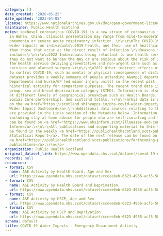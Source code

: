 ```yaml
---
category: []
date_created: '2020-05-25'
date_updated: '2023-04-05'
license: https://www.nationalarchives.gov.uk/doc/open-government-licence/version/3/
maintainer: Public Health Scotland
notes: <p>Novel coronavirus (COVID-19) is a new strain of coronavirus first identified
  in Wuhan, China. Clinical presentation may range from mild-to-moderate illness to
  pneumonia or severe acute respiratory infection. \r\n\r\nThe COVID-19 pandemic has
  wider impacts on individuals\u2019 health, and their use of healthcare services,
  than those that occur as the direct result of infection.\r\nReasons for this may
  include:\r\n\r\n\u2022 Individuals being reluctant to use health services because
  they do not want to burden the NHS or are anxious about the risk of infection.\r\n\r\n\u2022
  The health service delaying preventative and non-urgent care such as some screening
  services and planned surgery.\r\n\r\n\u2022 Other indirect effects of interventions
  to control COVID-19, such as mental or physical consequences of distancing measures.\r\n\r\nThis
  dataset provides a weekly summary of people attending A&amp;E departments (Emergency
  Departments and Nurse/GP led minor injury units) in the recent past, along with
  historical activity for comparison purposes. The recent trend data is shown by age
  group, sex and broad deprivation category (SIMD). Information is also available
  at different levels of geographical breakdown such as Health Boards, Health and
  Social Care partnerships, and Scotland totals. \r\n\r\nThis data is also available
  on the <a href="https://scotland.shinyapps.io/phs-covid-wider-impact/">COVID-19
  Wider Impact Dashboard</a>.\r\nAdditional data sources relating to this topic area
  are provided in the Links section of the Metadata below. Information on COVID-19,
  including stay at home advice for people who are self-isolating and their households,
  can be found on <a href="https://www.nhsinform.scot/illnesses-and-conditions/infections-and-poisoning/coronavirus-covid-19#stay-at-home-advice">NHS
  Inform</a>.\r\n\r\nAll publications and supporting material to this topic area can
  be found in the weekly <a href="https://publichealthscotland.scot/publications/covid-19-statistical-report/">COVID-19
  Statistical Report</a>. The date of the next release can be found on our list of
  <a href="https://publichealthscotland.scot/publications/forthcoming-publications/">forthcoming
  publications</a>.\r\n</p>
organization: Public Health Scotland
original_dataset_link: https://www.opendata.nhs.scot/dataset/covid-19-wider-impacts-emergency-department-activity
records: null
resources:
- format: CSV
  name: A&E Activity by Health Board, Age and Sex
  url: https://www.opendata.nhs.scot/dataset/cceee8eb-6323-4955-acf5-58eb2189f9e1/resource/388fd86c-dc0b-4655-b4b1-f13644bfd8d2/download/a_and_e_hb_agesex_20230405.csv
- format: CSV
  name: A&E Activity by Health Board and Deprivation
  url: https://www.opendata.nhs.scot/dataset/cceee8eb-6323-4955-acf5-58eb2189f9e1/resource/ec70ded6-9f45-4348-aaa9-b1b40ddae6a4/download/a_and_e_hb_simd_20230405.csv
- format: CSV
  name: A&E Activity by HSCP, Age and Sex
  url: https://www.opendata.nhs.scot/dataset/cceee8eb-6323-4955-acf5-58eb2189f9e1/resource/a5677672-cc57-4b36-a884-84d6befd570f/download/a_and_e_hscp_agesex_20230405.csv
- format: CSV
  name: A&E Activity by HSCP and Deprivation
  url: https://www.opendata.nhs.scot/dataset/cceee8eb-6323-4955-acf5-58eb2189f9e1/resource/39da7e8d-0ecf-41b7-aef1-cd898ba8b4fa/download/a_and_e_hscp_simd_20230405.csv
schema: default
title: COVID-19 Wider Impacts - Emergency Department Activity
---
```


